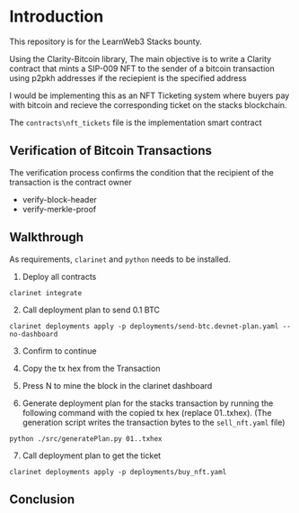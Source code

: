 # Introduction

This repository is for the LearnWeb3 Stacks bounty.

Using the Clarity-Bitcoin library, The main objective is to write a Clarity contract that mints a SIP-009 NFT to the sender of a bitcoin transaction using p2pkh addresses if the reciepient is the specified address

I would be implementing this as an NFT Ticketing system where buyers pay with bitcoin and recieve the corresponding ticket on the stacks blockchain.

The `contracts\nft_tickets` file is the implementation smart contract


## Verification of Bitcoin Transactions

The verification process confirms the condition that the recipient of the transaction is the contract owner
  
* verify-block-header
* verify-merkle-proof

## Walkthrough

As requirements, `clarinet` and `python` needs to be installed.

1. Deploy all contracts
```
clarinet integrate
```

2. Call deployment plan to send 0.1 BTC
```
clarinet deployments apply -p deployments/send-btc.devnet-plan.yaml --no-dashboard
```
3. Confirm to continue

4. Copy the tx hex from the Transaction

5. Press N to mine the block in the clarinet dashboard

6. Generate deployment plan for the stacks transaction by running the following command with the copied tx hex (replace 01..txhex). (The generation script writes the transaction bytes to the `sell_nft.yaml` file)
```
python ./src/generatePlan.py 01..txhex
```

7. Call deployment plan to get the ticket
```
clarinet deployments apply -p deployments/buy_nft.yaml
```

## Conclusion
